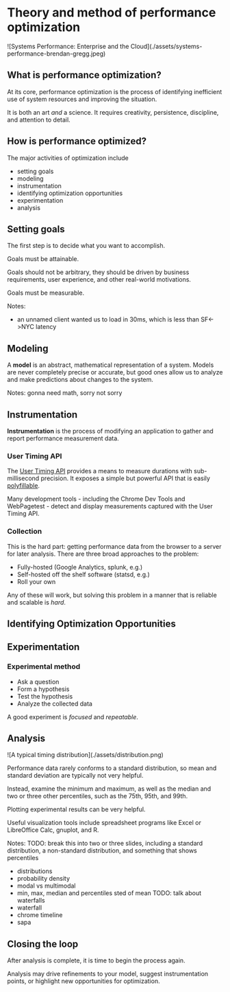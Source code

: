 # Theory and method of performance optimization


<div class="center-image">
![Systems Performance: Enterprise and the Cloud](./assets/systems-performance-brendan-gregg.jpeg)
</div>


## What is performance optimization?


At its core, performance optimization is the process of identifying inefficient
use of system resources and improving the situation.

It is both an art *and* a science. It requires creativity, persistence,
discipline, and attention to detail.


## How is performance optimized?

The major activities of optimization include

- setting goals
- modeling
- instrumentation
- identifying optimization opportunities
- experimentation
- analysis


## Setting goals

The first step is to decide what you want to accomplish.

Goals must be attainable.

Goals should not be arbitrary, they should be driven by business requirements,
user experience, and other real-world motivations.

Goals must be measurable.

Notes:
- an unnamed client wanted us to load in 30ms, which is less than SF<->NYC
  latency


## Modeling

A **model** is an abstract, mathematical representation of a system. Models are
never completely precise or accurate, but good ones allow us to analyze and make
predictions about changes to the system.

Notes:
gonna need math, sorry not sorry


## Instrumentation

**Instrumentation** is the process of modifying an application to gather and
report performance measurement data.


### User Timing API

The [User Timing API](http://caniuse.com/user-timing) provides a means to
measure durations with sub-millisecond precision. It exposes a simple but
powerful API that is easily
[polyfillable](https://www.npmjs.org/package/usertiming).

Many development tools - including the Chrome Dev Tools and WebPagetest - detect
and display measurements captured with the User Timing API.


### Collection

This is the hard part: getting performance data from the browser to a server for
later analysis. There are three broad approaches to the problem:

- Fully-hosted (Google Analytics, splunk, e.g.)
- Self-hosted off the shelf software (statsd, e.g.)
- Roll your own

Any of these will work, but solving this problem in a manner that is reliable
and scalable is *hard*.


## Identifying Optimization Opportunities


## Experimentation


### Experimental method

- Ask a question
- Form a hypothesis
- Test the hypothesis
- Analyze the collected data

A good experiment is *focused* and *repeatable*.


## Analysis

<div class="center-image">
![A typical timing distribution](./assets/distribution.png)
</div>

Performance data rarely conforms to a standard distribution, so mean and
standard deviation are typically not very helpful.

Instead, examine the minimum and maximum, as well as the median and two or three
other percentiles, such as the 75th, 95th, and 99th.


Plotting experimental results can be very helpful.

Useful visualization tools include spreadsheet programs like Excel or
LibreOffice Calc, gnuplot, and R.

Notes:
TODO: break this into two or three slides, including a standard distribution, a
non-standard distribution, and something that shows percentiles
- distributions
- probability density
- modal vs multimodal
- min, max, median and percentiles sted of mean
TODO: talk about waterfalls
- waterfall
- chrome timeline
- sapa


## Closing the loop

After analysis is complete, it is time to begin the process again.

Analysis may drive refinements to your model, suggest instrumentation points, or
highlight new opportunities for optimization.
